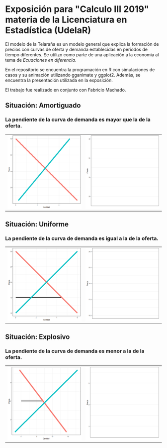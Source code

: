 # Exposición para "Calculo III 2019" materia de la Licenciatura en Estadística (UdelaR) 

El modelo de la Telaraña es un modelo general que explica la formación de precios con curvas de oferta y demanda establecidas en periodos de tiempo diferentes.
Se utilizo como parte de una aplicación a la economia al tema de *Ecuaciones en diferencia*. 

En el repositorio se encuentra la programación en R con simulaciones de casos y su animación utilizando gganimate y ggplot2. Además, se encuentra la presentación utilizada en la exposición.

El trabajo fue realizado en conjunto con Fabricio Machado.

## Situación: Amortiguado
### La pendiente de la curva de demanda es mayor que la de la oferta. 

<table>
<tbody>
<tr>
<td>
<img src="GME1A.gif">
</td>
<td>
<img src="MovPE1.gif">
</td>
</tr>
</tbody>
</table>

## Situación: Uniforme
### La pendiente de la curva de demanda es igual a la de la oferta. 

<table>
<tbody>
<tr>
<td>
<img src="GME2A.gif">
</td>
<td>
<img src="MovPE2.gif">
</td>
</tr>
</tbody>
</table>

## Situación: Explosivo
### La pendiente de la curva de demanda es menor a la de la oferta. 

<table>
<tbody>
<tr>
<td>
<img src="GME3A.gif">
</td>
<td>
<img src="MovPE3.gif">
</td>
</tr>
</tbody>
</table>





